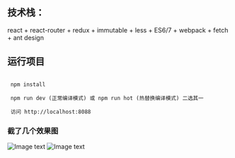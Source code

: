 
## 技术栈：

react + react-router + redux + immutable + less + ES6/7 + webpack + fetch + ant design


## 运行项目

```

 npm install
  
 npm run dev (正常编译模式) 或 npm run hot (热替换编译模式) 二选其一

 访问 http://localhost:8088

```



### 截了几个效果图
![Image text](https://github.com/yllg/React-Mall/blob/master/readMeImg/%E6%95%88%E6%9E%9C%E5%9B%BE1.gif)
![Image text](https://github.com/yllg/React-Mall/blob/master/readMeImg/%E6%95%88%E6%9E%9C%E5%9B%BE2.gif)



